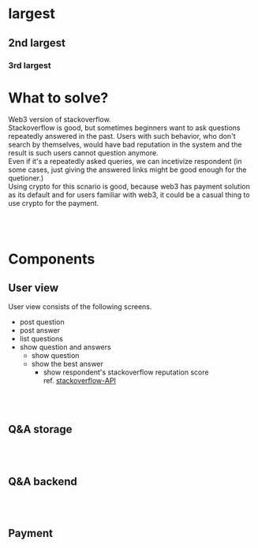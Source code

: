 # largest
## 2nd largest
### 3rd largest



# What to solve?
Web3 version of stackoverflow.<br>
Stackoverflow is good, but sometimes beginners want to ask questions repeatedly answered in the past. Users with such behavior, who don't search by themselves, would have bad reputation in the system and the result is such users cannot question anymore.<br>
Even if it's a repeatedly asked queries, we can incetivize respondent (in some cases, just giving the answered links might be good enough for the quetioner.)<br>
Using crypto for this scnario is good, because web3 has payment solution as its default and for users familiar with web3, it could be a casual thing to use crypto for the payment.<br>

<br>
<br>

# Components
## User view
User view consists of the following screens.
- post question
- post answer
- list questions
- show question and answers
    - show question
    - show the best answer
        - show respondent's stackoverflow reputation score<br>
            ref. [stackoverflow-API](https://api.stackexchange.com/docs)

<br>
<br>

## Q&A storage
<br>
<br>

## Q&A backend
<br>
<br>

## Payment
<br>
<br>






